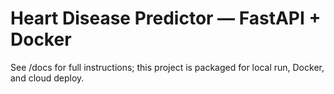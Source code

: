 # Heart Disease Predictor — FastAPI + Docker
See /docs for full instructions; this project is packaged for local run, Docker, and cloud deploy.